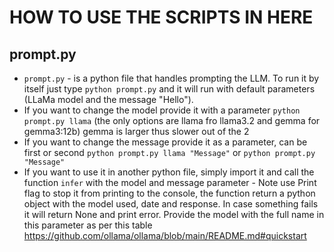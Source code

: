 # HOW TO USE THE SCRIPTS IN HERE
## prompt.py
- `prompt.py` - is a python file that handles prompting the LLM. To run it by itself just type `python prompt.py` and it will run with default parameters (LLaMa model and the message "Hello"). 
- If you want to change the model provide it with a parameter `python prompt.py llama` (the only options are llama fro llama3.2 and gemma for gemma3:12b) gemma is larger thus slower out of the 2
- If you want to change the message provide it as a parameter, can be first or second `python prompt.py llama "Message"` or `python prompt.py "Message"`
- If you want to use it in another python file, simply import it and call the function `infer` with the model and message parameter - Note use Print flag to stop it from printing to the console,
 the function return a python object with the model used, date and response. In case something fails it will return None and print error. Provide the model with the full name in this parameter as per this table https://github.com/ollama/ollama/blob/main/README.md#quickstart
